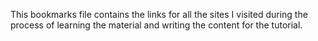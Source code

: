 This bookmarks file contains the links for all the sites I visited during the process of learning the material and writing the content for the tutorial.
